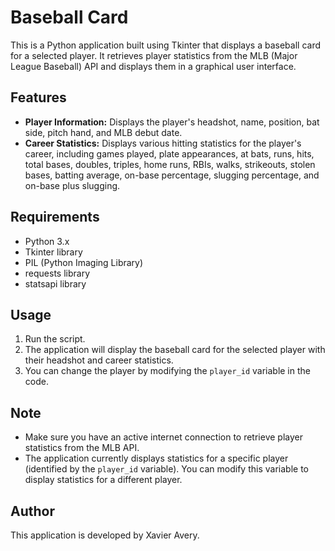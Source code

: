 # Baseball Card

This is a Python application built using Tkinter that displays a baseball card for a selected player. It retrieves player statistics from the MLB (Major League Baseball) API and displays them in a graphical user interface.

## Features
- **Player Information:** Displays the player's headshot, name, position, bat side, pitch hand, and MLB debut date.
- **Career Statistics:** Displays various hitting statistics for the player's career, including games played, plate appearances, at bats, runs, hits, total bases, doubles, triples, home runs, RBIs, walks, strikeouts, stolen bases, batting average, on-base percentage, slugging percentage, and on-base plus slugging.

## Requirements
- Python 3.x
- Tkinter library
- PIL (Python Imaging Library)
- requests library
- statsapi library

## Usage
1. Run the script.
2. The application will display the baseball card for the selected player with their headshot and career statistics.
3. You can change the player by modifying the `player_id` variable in the code.

## Note
- Make sure you have an active internet connection to retrieve player statistics from the MLB API.
- The application currently displays statistics for a specific player (identified by the `player_id` variable). You can modify this variable to display statistics for a different player.

## Author
This application is developed by Xavier Avery.
